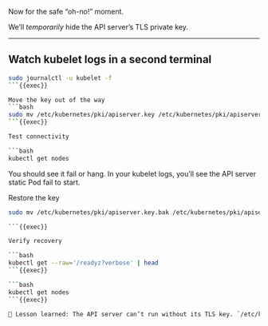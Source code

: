 Now for the safe “oh-no!” moment.  

We’ll *temporarily* hide the API server’s TLS private key.

---

## Watch kubelet logs in a second terminal

```bash
sudo journalctl -u kubelet -f
```{{exec}}

Move the key out of the way
```bash
sudo mv /etc/kubernetes/pki/apiserver.key /etc/kubernetes/pki/apiserver.key.bak
```{{exec}}

Test connectivity

```bash
kubectl get nodes
```

You should see it fail or hang. In your kubelet logs, you’ll see the API server static Pod fail to start.

Restore the key
```bash
sudo mv /etc/kubernetes/pki/apiserver.key.bak /etc/kubernetes/pki/apiserver.key

```{{exec}}

Verify recovery

```bash
kubectl get --raw='/readyz?verbose' | head
```{{exec}}

```bash
kubectl get nodes
```{{exec}}

🎯 Lesson learned: The API server can’t run without its TLS key. `/etc/kubernetes/pki` really is the control plane’s crown jewels.
